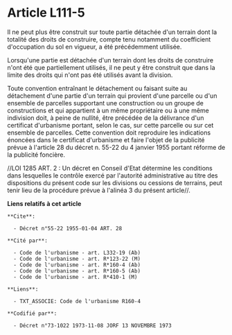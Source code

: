 # Article L111-5

Il ne peut plus être construit sur toute partie détachée d'un terrain dont la totalité des droits de construire, compte tenu
notamment du coefficient d'occupation du sol en vigueur, a été précédemment utilisée.

Lorsqu'une partie est détachée d'un terrain dont les droits de construire n'ont été que partiellement utilisés, il ne peut y
être construit que dans la limite des droits qui n'ont pas été utilisés avant la division.

Toute convention entraînant le détachement ou faisant suite au détachement d'une partie d'un terrain qui provient d'une
parcelle ou d'un ensemble de parcelles supportant une construction ou un groupe de constructions et qui appartient à un même
propriétaire ou à une même indivision doit, à peine de nullité, être précédée de la délivrance d'un certificat d'urbanisme
portant, selon le cas, sur cette parcelle ou sur cet ensemble de parcelles. Cette convention doit reproduire les indications
énoncées dans le certificat d'urbanisme et faire l'objet de la publicité prévue à l'article 28 du décret n. 55-22 du 4
janvier 1955 portant réforme de la publicité foncière.

//LOI  1285 ART. 2 : Un décret en Conseil d'Etat détermine les conditions dans lesquelles le contrôle exercé par l'autorité
administrative au titre des dispositions du présent code sur les divisions ou cessions de terrains, peut tenir lieu de la
procédure prévue à l'alinéa 3 du présent article//.

**Liens relatifs à cet article**

	**Cite**:

	  - Décret n°55-22 1955-01-04 ART. 28

	**Cité par**:

	  - Code de l'urbanisme - art. L332-19 (Ab)
	  - Code de l'urbanisme - art. R*123-22 (M)
	  - Code de l'urbanisme - art. R*160-4 (Ab)
	  - Code de l'urbanisme - art. R*160-5 (Ab)
	  - Code de l'urbanisme - art. R*410-1 (M)

	**Liens**:

	  - TXT_ASSOCIE: Code de l'urbanisme R160-4

	**Codifié par**:

	  - Décret n°73-1022 1973-11-08 JORF 13 NOVEMBRE 1973
